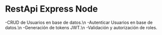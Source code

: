 # RestApi Express Node

-CRUD de Usuarios en base de datos.\n
-Autenticar Usuarios en base de datos.\n
-Generación de tokens JWT.\n
-Validación y autorización de roles.
